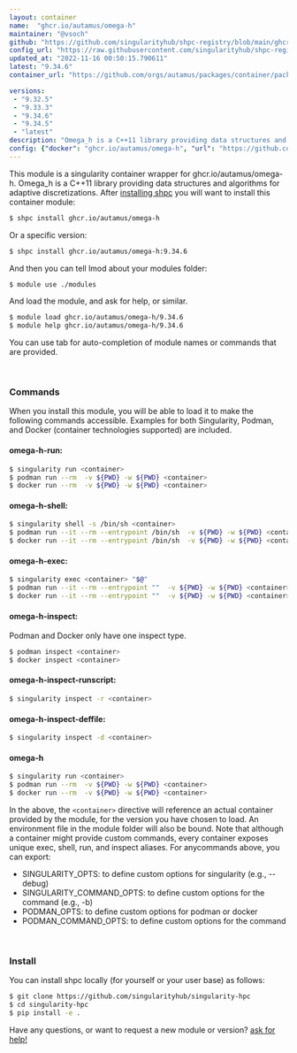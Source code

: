 ```yaml
---
layout: container
name:  "ghcr.io/autamus/omega-h"
maintainer: "@vsoch"
github: "https://github.com/singularityhub/shpc-registry/blob/main/ghcr.io/autamus/omega-h/container.yaml"
config_url: "https://raw.githubusercontent.com/singularityhub/shpc-registry/main/ghcr.io/autamus/omega-h/container.yaml"
updated_at: "2022-11-16 00:50:15.790611"
latest: "9.34.6"
container_url: "https://github.com/orgs/autamus/packages/container/package/omega-h"

versions:
 - "9.32.5"
 - "9.33.3"
 - "9.34.6"
 - "9.34.5"
 - "latest"
description: "Omega_h is a C++11 library providing data structures and algorithms for adaptive discretizations."
config: {"docker": "ghcr.io/autamus/omega-h", "url": "https://github.com/orgs/autamus/packages/container/package/omega-h", "maintainer": "@vsoch", "description": "Omega_h is a C++11 library providing data structures and algorithms for adaptive discretizations.", "latest": {"9.34.6": "sha256:02def9b6a5c0f9aba1e538b8a36f8c31b5e6638af68462008b3aab1cd240a389"}, "tags": {"9.32.5": "sha256:34ff23ca78005b63181955a9d1e8eec9e7b95238a06e68b5b86892f1d62ac711", "9.33.3": "sha256:badd22d17ca9060051b7d44652cad72516c796edc7450d8560c35318c7bd014d", "9.34.6": "sha256:02def9b6a5c0f9aba1e538b8a36f8c31b5e6638af68462008b3aab1cd240a389", "9.34.5": "sha256:8b2ea55ac9427dd0b9a55e1bc705e68091146a7157d7f6a27ce1ad554e874e13", "latest": "sha256:02def9b6a5c0f9aba1e538b8a36f8c31b5e6638af68462008b3aab1cd240a389"}}
---
```


This module is a singularity container wrapper for ghcr.io/autamus/omega-h.
Omega_h is a C++11 library providing data structures and algorithms for adaptive discretizations.
After [installing shpc](#install) you will want to install this container module:


```bash
$ shpc install ghcr.io/autamus/omega-h
```

Or a specific version:

```bash
$ shpc install ghcr.io/autamus/omega-h:9.34.6
```

And then you can tell lmod about your modules folder:

```bash
$ module use ./modules
```

And load the module, and ask for help, or similar.

```bash
$ module load ghcr.io/autamus/omega-h/9.34.6
$ module help ghcr.io/autamus/omega-h/9.34.6
```

You can use tab for auto-completion of module names or commands that are provided.

<br>

### Commands

When you install this module, you will be able to load it to make the following commands accessible.
Examples for both Singularity, Podman, and Docker (container technologies supported) are included.

#### omega-h-run:

```bash
$ singularity run <container>
$ podman run --rm  -v ${PWD} -w ${PWD} <container>
$ docker run --rm  -v ${PWD} -w ${PWD} <container>
```

#### omega-h-shell:

```bash
$ singularity shell -s /bin/sh <container>
$ podman run --it --rm --entrypoint /bin/sh  -v ${PWD} -w ${PWD} <container>
$ docker run --it --rm --entrypoint /bin/sh  -v ${PWD} -w ${PWD} <container>
```

#### omega-h-exec:

```bash
$ singularity exec <container> "$@"
$ podman run --it --rm --entrypoint ""  -v ${PWD} -w ${PWD} <container> "$@"
$ docker run --it --rm --entrypoint ""  -v ${PWD} -w ${PWD} <container> "$@"
```

#### omega-h-inspect:

Podman and Docker only have one inspect type.

```bash
$ podman inspect <container>
$ docker inspect <container>
```

#### omega-h-inspect-runscript:

```bash
$ singularity inspect -r <container>
```

#### omega-h-inspect-deffile:

```bash
$ singularity inspect -d <container>
```



#### omega-h

```bash
$ singularity run <container>
$ podman run --rm  -v ${PWD} -w ${PWD} <container>
$ docker run --rm  -v ${PWD} -w ${PWD} <container>
```


In the above, the `<container>` directive will reference an actual container provided
by the module, for the version you have chosen to load. An environment file in the
module folder will also be bound. Note that although a container
might provide custom commands, every container exposes unique exec, shell, run, and
inspect aliases. For anycommands above, you can export:

 - SINGULARITY_OPTS: to define custom options for singularity (e.g., --debug)
 - SINGULARITY_COMMAND_OPTS: to define custom options for the command (e.g., -b)
 - PODMAN_OPTS: to define custom options for podman or docker
 - PODMAN_COMMAND_OPTS: to define custom options for the command

<br>

### Install

You can install shpc locally (for yourself or your user base) as follows:

```bash
$ git clone https://github.com/singularityhub/singularity-hpc
$ cd singularity-hpc
$ pip install -e .
```

Have any questions, or want to request a new module or version? [ask for help!](https://github.com/singularityhub/singularity-hpc/issues)